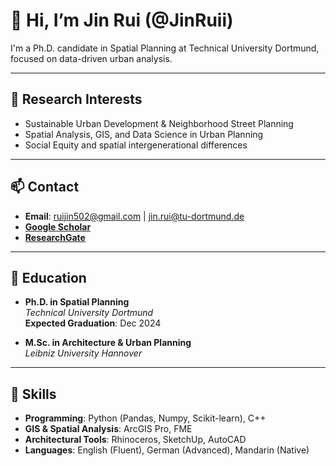 # 👋 Hi, I’m Jin Rui (@JinRuii)

I'm a Ph.D. candidate in Spatial Planning at Technical University Dortmund, focused on data-driven urban analysis.

---

## 👀 Research Interests
- Sustainable Urban Development & Neighborhood Street Planning
- Spatial Analysis, GIS, and Data Science in Urban Planning
- Social Equity and spatial intergenerational differences

---

## 📫 Contact
- **Email**: [ruijin502@gmail.com](mailto:ruijin502@gmail.com) | [jin.rui@tu-dortmund.de](mailto:jin.rui@tu-dortmund.de)
- **[Google Scholar](https://scholar.google.com/citations?user=YOUR_GOOGLE_SCHOLAR_ID)**
- **[ResearchGate](https://www.researchgate.net/profile/Jin_Rui)**

---

## 📄 Education
- **Ph.D. in Spatial Planning**  
  _Technical University Dortmund_  
  **Expected Graduation**: Dec 2024  

- **M.Sc. in Architecture & Urban Planning**  
  _Leibniz University Hannover_  

---

## 🔧 Skills
- **Programming**: Python (Pandas, Numpy, Scikit-learn), C++
- **GIS & Spatial Analysis**: ArcGIS Pro, FME
- **Architectural Tools**: Rhinoceros, SketchUp, AutoCAD
- **Languages**: English (Fluent), German (Advanced), Mandarin (Native)
